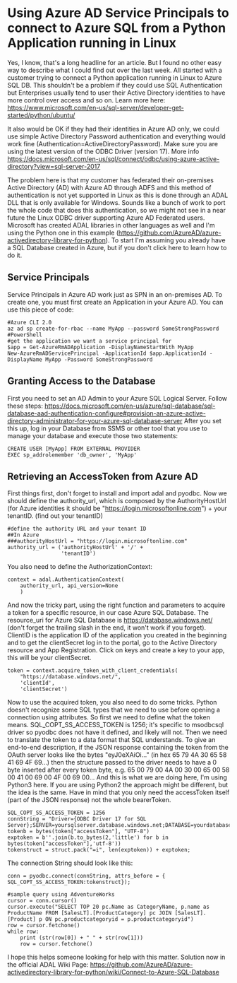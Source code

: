 # Using Azure AD Service Principals to connect to Azure SQL from a Python Application running in Linux

Yes, I know, that's a long headline for an article. But I found no other easy way to describe what I could find out over the last week.
All started with a customer trying to connect a Python application running in Linux to Azure SQL DB. This shouldn't be a problem if they could use SQL Authentication but Enterprises usually tend to user their Active Directory identities to have more control over access and so on. Learn more here:  https://www.microsoft.com/en-us/sql-server/developer-get-started/python/ubuntu/

It also would be OK if they had their identities in Azure AD only, we could use simple Active Directory Password authentication and everything would work fine (Authentication=ActiveDirectoryPassword). Make sure you are using the latest version of the ODBC Driver (version 17). More info https://docs.microsoft.com/en-us/sql/connect/odbc/using-azure-active-directory?view=sql-server-2017

The problem here is that my customer has federated their on-premises Active Directory (AD) with Azure AD through ADFS and this method of authentication is not yet supported in Linux as this is done through an ADAL DLL that is only available for Windows. Sounds like a bunch of work to port the whole code that does this authentication, so we might not see in a near future the Linux ODBC driver supporting Azure AD Federated users. Microsoft has created ADAL libraries in other languages as well and I'm using the Python one in this example (https://github.com/AzureAD/azure-activedirectory-library-for-python).
To start I'm assuming you already have a SQL Database created in Azure, but if you don't click here to learn how to do it.

## Service Principals
Service Principals in Azure AD work just as SPN in an on-premises AD. To create one, you must first create an Application in your Azure AD. You can use this piece of code:
```
#Azure CLI 2.0
az ad sp create-for-rbac --name MyApp --password SomeStrongPassword
#PowerShell
#get the application we want a service principal for
$app = Get-AzureRmADApplication -DisplayNameStartWith MyApp
New-AzureRmADServicePrincipal -ApplicationId $app.ApplicationId -DisplayName MyApp -Password SomeStrongPassword
```
## Granting Access to the Database
First you need to set an AD Admin to your Azure SQL Logical Server. Follow these steps: https://docs.microsoft.com/en-us/azure/sql-database/sql-database-aad-authentication-configure#provision-an-azure-active-directory-administrator-for-your-azure-sql-database-server
After you set this up, log in your Database from SSMS or other tool that you use to manage your database and execute those two statements:
```
CREATE USER [MyApp] FROM EXTERNAL PROVIDER
EXEC sp_addrolemember 'db_owner', 'MyApp'
```
## Retrieving an AccessToken from Azure AD
First things first, don't forget to install and import adal and pyodbc. Now we should define the authority_url, which is composed by the AuthorityHostUrl (for Azure identities it should be "https://login.microsoftonline.com") + your tenantID. (find out your tenantID)
```
#define the authority URL and your tenant ID
##In Azure
###authorityHostUrl = "https://login.microsoftonline.com" 
authority_url = ('authorityHostUrl' + '/' +
                 'tenantID')
```                 
You also need to define the AuthorizationContext:
```
context = adal.AuthenticationContext(
    authority_url, api_version=None
    )
```
And now the tricky part, using the right function and parameters to acquire a token for a specific resource, in our case Azure SQL Database. The resource_uri for Azure SQL Database is https://database.windows.net/ (don't forget the trailing slash in the end, it won't work if you forget). ClientID is the application ID of the application you created in the beginning and to get the clientSecret log in to the portal, go to the Active Directory resource and App Registration. Click on keys and create a key to your app, this will be your clientSecret.
```
token = context.acquire_token_with_client_credentials(
    "https://database.windows.net/",
    'clientId',
    'clientSecret')
```
Now to use the acquired token, you also need to do some tricks. Python doesn't recognize some SQL types that we need to use before opening a connection using attributes. So first we need to define what the token means. SQL_COPT_SS_ACCESS_TOKEN is 1256; it's specific to msodbcsql driver so pyodbc does not have it defined, and likely will not. Then we need to translate the token to a data format that SQL understands. 
To give an end-to-end description, if the JSON response containing the token from the OAuth server looks like the bytes "eyJ0eXAiOi..." (in hex 65 79 4A 30 65 58 41 69 4F 69...) then the structure passed to the driver needs to have a 0 byte inserted after every token byte, e.g. 65 00 79 00 4A 00 30 00 65 00 58 00 41 00 69 00 4F 00 69 00... And this is what we are doing here, I'm using Python3 here. If you are using Python2 the approach might be different, but the idea is the same. Have in mind that you only need the accessToken itself (part of the JSON response) not the whole bearerToken.
```
SQL_COPT_SS_ACCESS_TOKEN = 1256 
connString = "Driver={ODBC Driver 17 for SQL Server};SERVER=yoursqlserver.database.windows.net;DATABASE=yourdatabase"
tokenb = bytes(token["accessToken"], "UTF-8")
exptoken = b''.join(b.to_bytes(2,'little') for b in bytes(token["accessToken"],'utf-8'))
tokenstruct = struct.pack("=i", len(exptoken)) + exptoken;
```
The connection String should look like this:
```
conn = pyodbc.connect(connString, attrs_before = { SQL_COPT_SS_ACCESS_TOKEN:tokenstruct});

#sample query using AdventureWorks
cursor = conn.cursor()
cursor.execute("SELECT TOP 20 pc.Name as CategoryName, p.name as ProductName FROM [SalesLT].[ProductCategory] pc JOIN [SalesLT].[Product] p ON pc.productcategoryid = p.productcategoryid")
row = cursor.fetchone()
while row:
    print (str(row[0]) + " " + str(row[1]))
    row = cursor.fetchone()
```
I hope this helps someone looking for help with this matter. Solution now in the official ADAL Wiki Page: https://github.com/AzureAD/azure-activedirectory-library-for-python/wiki/Connect-to-Azure-SQL-Database
